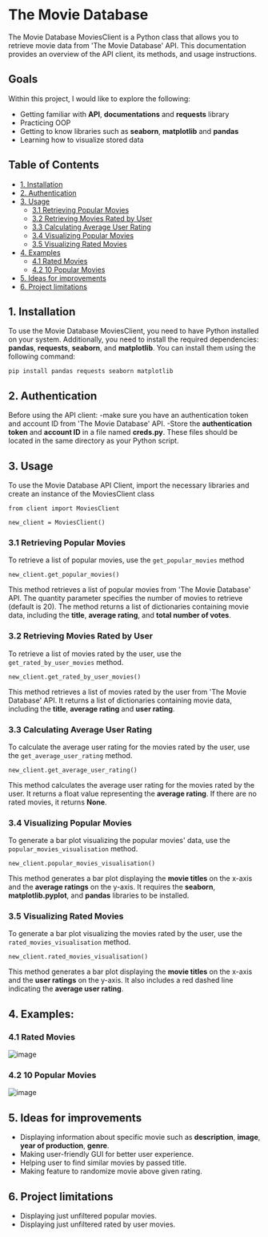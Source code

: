 # The Movie Database 
The Movie Database MoviesClient is a Python class that allows you to retrieve movie data from 'The Movie Database' API. This documentation provides an overview of the API client, its methods, and usage instructions.

## Goals
Within this project, I would like to explore the following:

- Getting familiar with **API**, **documentations** and **requests** library
- Practicing OOP
- Getting to know libraries such as **seaborn**, **matplotlib** and **pandas**
- Learning how to visualize stored data

## Table of Contents
- [1. Installation](https://github.com/WojciechStopka/project_moviedb#1-installation)
- [2. Authentication](https://github.com/WojciechStopka/project_moviedb#2-authentication)
- [3. Usage](https://github.com/WojciechStopka/project_moviedb#3-usage)
  - [3.1 Retrieving Popular Movies](https://github.com/WojciechStopka/project_moviedb#31-retrieving-popular-movies)
  - [3.2 Retrieving Movies Rated by User](https://github.com/WojciechStopka/project_moviedb#32-retrieving-movies-rated-by-user)
  - [3.3 Calculating Average User Rating](https://github.com/WojciechStopka/project_moviedb#33-calculating-average-user-rating)
  - [3.4 Visualizing Popular Movies](https://github.com/WojciechStopka/project_moviedb#34-visualizing-popular-movies)
  - [3.5 Visualizing Rated Movies](https://github.com/WojciechStopka/project_moviedb#35-visualizing-rated-movies)
- [4. Examples](https://github.com/WojciechStopka/project_moviedb#4-examples)
  - [4.1 Rated Movies](https://github.com/WojciechStopka/project_moviedb#41-rated-movies)
  - [4.2 10 Popular Movies](https://github.com/WojciechStopka/project_moviedb#42-10-popular-movies)
- [5. Ideas for improvements](https://github.com/WojciechStopka/project_moviedb#5-ideas-for-improvements)
- [6. Project limitations](https://github.com/WojciechStopka/project_moviedb#6-project-limitations)

## 1. Installation
To use the Movie Database MoviesClient, you need to have Python installed on your system. Additionally, you need to install the required dependencies: **pandas**, **requests**, **seaborn**, and **matplotlib**. You can install them using the following command:
```
pip install pandas requests seaborn matplotlib
```

## 2. Authentication
Before using the API client: 
-make sure you have an authentication token and account ID from 'The Movie Database' API. 
-Store the **authentication token** and **account ID** in a file named **creds.py**. These files should be located in the same directory as your Python script.

## 3. Usage
To use the Movie Database API Client, import the necessary libraries and create an instance of the MoviesClient class
```
from client import MoviesClient

new_client = MoviesClient()
```

### 3.1 Retrieving Popular Movies
To retrieve a list of popular movies, use the `get_popular_movies` method
```
new_client.get_popular_movies()
```
This method retrieves a list of popular movies from 'The Movie Database' API. The quantity parameter specifies the number of movies to retrieve (default is 20). The method returns a list of dictionaries containing movie data, including the **title**, **average rating**, and **total number of votes**.

### 3.2 Retrieving Movies Rated by User
To retrieve a list of movies rated by the user, use the `get_rated_by_user_movies` method.
```
new_client.get_rated_by_user_movies()
```
This method retrieves a list of movies rated by the user from 'The Movie Database' API. It returns a list of dictionaries containing movie data, including the **title**, **average rating** and **user rating**.

### 3.3 Calculating Average User Rating
To calculate the average user rating for the movies rated by the user, use the `get_average_user_rating` method.
```
new_client.get_average_user_rating()
```
This method calculates the average user rating for the movies rated by the user. It returns a float value representing the **average rating**. If there are no rated movies, it returns **None**.

### 3.4 Visualizing Popular Movies
To generate a bar plot visualizing the popular movies' data, use the `popular_movies_visualisation` method.
```
new_client.popular_movies_visualisation()
```
This method generates a bar plot displaying the **movie titles** on the x-axis and the **average ratings** on the y-axis. It requires the **seaborn**, **matplotlib.pyplot**, and **pandas** libraries to be installed.

### 3.5 Visualizing Rated Movies
To generate a bar plot visualizing the movies rated by the user, use the `rated_movies_visualisation` method.
```
new_client.rated_movies_visualisation()
```
This method generates a bar plot displaying the **movie titles** on the x-axis and the **user ratings** on the y-axis. It also includes a red dashed line indicating the **average user rating**.

## 4. Examples:
### 4.1 Rated Movies
![image](https://github.com/WojciechStopka/project_moviedb/assets/44327221/258fb437-31c7-4840-97a1-844034b0b36b)

### 4.2 10 Popular Movies
![image](https://github.com/WojciechStopka/project_moviedb/assets/44327221/6d07dddf-7fe2-4bcf-83b3-959228f37708)

## 5. Ideas for improvements
- Displaying information about specific movie such as **description**, **image**, **year of production**, **genre**.
- Making user-friendly GUI for better user experience.
- Helping user to find similar movies by passed title.
- Making feature to randomize movie above given rating.

## 6. Project limitations
- Displaying just unfiltered popular movies.
- Displaying just unfiltered rated by user movies.

